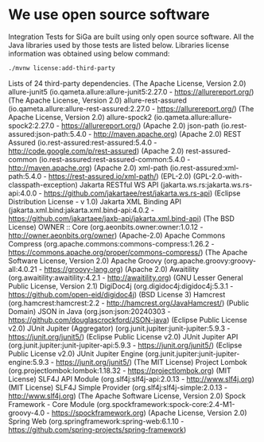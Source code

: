 # We use open source software
Integration Tests for SiGa are built using only open source software. All the Java libraries used by those tests are listed below. 
Libraries license information was obtained using below command:

```bash
./mvnw license:add-third-party
```

Lists of 24 third-party dependencies.
     (The Apache License, Version 2.0) allure-junit5 (io.qameta.allure:allure-junit5:2.27.0 - https://allurereport.org/)
     (The Apache License, Version 2.0) allure-rest-assured (io.qameta.allure:allure-rest-assured:2.27.0 - https://allurereport.org/)
     (The Apache License, Version 2.0) allure-spock2 (io.qameta.allure:allure-spock2:2.27.0 - https://allurereport.org/)
     (Apache 2.0) json-path (io.rest-assured:json-path:5.4.0 - http://maven.apache.org)
     (Apache 2.0) REST Assured (io.rest-assured:rest-assured:5.4.0 - http://code.google.com/p/rest-assured)
     (Apache 2.0) rest-assured-common (io.rest-assured:rest-assured-common:5.4.0 - http://maven.apache.org)
     (Apache 2.0) xml-path (io.rest-assured:xml-path:5.4.0 - https://rest-assured.io/xml-path/)
     (EPL-2.0) (GPL-2.0-with-classpath-exception) Jakarta RESTful WS API (jakarta.ws.rs:jakarta.ws.rs-api:4.0.0 - https://github.com/jakartaee/rest/jakarta.ws.rs-api)
     (Eclipse Distribution License - v 1.0) Jakarta XML Binding API (jakarta.xml.bind:jakarta.xml.bind-api:4.0.2 - https://github.com/jakartaee/jaxb-api/jakarta.xml.bind-api)
     (The BSD License) OWNER :: Core (org.aeonbits.owner:owner:1.0.12 - http://owner.aeonbits.org/owner)
     (Apache-2.0) Apache Commons Compress (org.apache.commons:commons-compress:1.26.2 - https://commons.apache.org/proper/commons-compress/)
     (The Apache Software License, Version 2.0) Apache Groovy (org.apache.groovy:groovy-all:4.0.21 - https://groovy-lang.org)
     (Apache 2.0) Awaitility (org.awaitility:awaitility:4.2.1 - http://awaitility.org)
     (GNU Lesser General Public License, Version 2.1) DigiDoc4j (org.digidoc4j:digidoc4j:5.3.1 - https://github.com/open-eid/digidoc4j)
     (BSD License 3) Hamcrest (org.hamcrest:hamcrest:2.2 - http://hamcrest.org/JavaHamcrest/)
     (Public Domain) JSON in Java (org.json:json:20240303 - https://github.com/douglascrockford/JSON-java)
     (Eclipse Public License v2.0) JUnit Jupiter (Aggregator) (org.junit.jupiter:junit-jupiter:5.9.3 - https://junit.org/junit5/)
     (Eclipse Public License v2.0) JUnit Jupiter API (org.junit.jupiter:junit-jupiter-api:5.9.3 - https://junit.org/junit5/)
     (Eclipse Public License v2.0) JUnit Jupiter Engine (org.junit.jupiter:junit-jupiter-engine:5.9.3 - https://junit.org/junit5/)
     (The MIT License) Project Lombok (org.projectlombok:lombok:1.18.32 - https://projectlombok.org)
     (MIT License) SLF4J API Module (org.slf4j:slf4j-api:2.0.13 - http://www.slf4j.org)
     (MIT License) SLF4J Simple Provider (org.slf4j:slf4j-simple:2.0.13 - http://www.slf4j.org)
     (The Apache Software License, Version 2.0) Spock Framework - Core Module (org.spockframework:spock-core:2.4-M1-groovy-4.0 - https://spockframework.org)
     (Apache License, Version 2.0) Spring Web (org.springframework:spring-web:6.1.10 - https://github.com/spring-projects/spring-framework)
